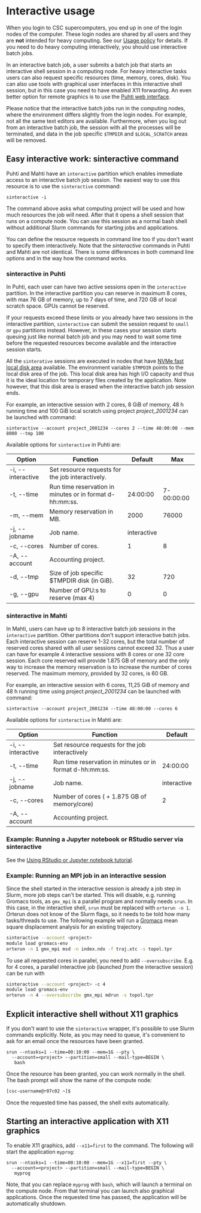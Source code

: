 # Interactive usage

When you login to CSC supercomputers, you end up in one of the login nodes of the computer. These login nodes are shared by all users and they are **not** intended for heavy computing. See our [Usage policy](../overview.md#usage-policy) for details.
If you need to do heavy computing interactively, you should use interactive batch jobs.

In an interactive batch job, a user submits a batch job that starts an interactive shell session in a computing node. For heavy interactive tasks users can also request specific resources (time, memory, cores, disk). You can also use tools with graphical user interfaces in this interactive shell session, but in this case you need to have enabled X11 forwarding. An even better option for remote graphics is to use the [Puhti web interface](../webinterface/index.md).

Please notice that the interactive batch jobs run in the computing nodes, where the environment differs 
slightly from the login nodes. For example, not all the same text editors are available. Furthermore, when you log out from an interactive batch job, the session with all the processes will be terminated, and data in the job specific `$TMPDIR` and `$LOCAL_SCRATCH` areas will be removed. 


## Easy interactive work: sinteractive command

Puhti and Mahti have an `interactive` partition which enables immediate access to an interactive batch job session. The easiest way to use this resource is to use the `sinteractive` command:
```text
sinteractive -i
```
The command above asks what computing project will be used and how much resources the job will need. After that it opens a shell session that runs on a compute node. You can use this session as a normal bash shell without additional Slurm commands for starting jobs and applications.

You can define the resource requests in command line too if you don't want to specify them interactively. Note that the _sinteractive_ commands
in Puhti and Mahti are not identical. There is some differences in both command line options and in the way how the command works.


### sinteractive in Puhti

In Puhti, each user can have two active sessions open in the `interactive` partition.
In the interactive partition you can reserve in maximum 8 cores, with max 76 GB of memory,
up to 7 days of time, and 720 GB of local scratch space. GPUs cannot be reserved.

If your requests exceed these limits or you already have two sessions in the
interactive partition, `sinteractive` can submit the session request to `small` or `gpu`
partitions instead. However, in these cases your session starts queuing just like normal batch job and
you may need to wait some time before the requested resources become available and the interactive session 
starts.

All the `sinterative` sessions are executed in nodes that have [NVMe fast local disk area](/computing/running/creating-job-scripts-puhti/#local-storage) available. The environment variable `$TMPDIR` points to the local disk area of the job. This local disk area has high I/O capacity and thus it is the ideal location for temporary files created by the application. Note however, that this disk area is erased when the interactive batch job session ends.

For example, an interactive session with 2 cores, 8 GiB  of memory, 48 h running time and 100 GiB local scratch using project _project_2001234_
can be launched with command:

```text
sinteractive --account project_2001234 --cores 2 --time 48:00:00 --mem 8000 --tmp 100
```

Available options for `sinteractive` in Puhti are:

| Option        | Function                                                 | Default              | Max |
| ------------- | -------------------------------------------------------- | -------------------- |-----|
| -i, --interactive | Set resource requests for the job interactively.      |                      | |
| -t, --time    | Run time reservation in minutes or in format d-hh:mm:ss. | 24:00:00             | 7-00:00:00 |
| -m, --mem     | Memory reservation in MB.                                | 2000                 | 76000|
| -j, --jobname | Job name.                                                | interactive          | |
| -c, --cores   | Number of cores.                                         | 1                    | 8 |
| -A, --account | Accounting project.                                      |                      | |
| -d, --tmp     | Size of job specific $TMPDIR disk (in GiB).              | 32                   |720  |
| -g, --gpu     | Number of GPU:s to reserve (max 4)                       | 0                    | 0 |

### sinteractive in Mahti

In Mahti, users can have up to 8 interactive batch job sessions in the `interactive` partition. Other partitions don't support interactive batch jobs. Each interactive session can reserve 1-32 cores, but the total number of reserved cores shared with all user sessions cannot exceed 32. Thus a user can have for example 4 interactive sessions with 8 cores or one 32 core session. Each core reserved will provide 1.875 GB of memory and the only way to increase the memory reservation is to increase the number of cores reserved. The maximum memory, provided by 32 cores, is 60 GB.

For example, an interactive session with 6 cores, 11,25 GiB of memory and 48 h running time using project _project_2001234_
can be launched with command:

```text
sinteractive --account project_2001234 --time 48:00:00 --cores 6
```

Available options for `sinteractive` in Mahti are:

| Option        | Function                                                 | Default              |
| ------------- | -------------------------------------------------------- | -------------------- |
| -i, --interactive | Set resource requests for the job interactively       |                      |
| -t, --time    | Run time reservation in minutes or in format d-hh:mm:ss. | 24:00:00             |
| -j, --jobname | Job name.                                                | interactive          |
| -c, --cores   | Number of cores ( + 1.875 GB of memory/core)             | 2                    |
| -A, --account | Accounting project.                                      |                      |





### Example: Running a Jupyter notebook or RStudio server via sinteractive
See the [Using RStudio or Jupyter notebook tutorial](../../support/tutorials/rstudio-or-jupyter-notebooks.md).

### Example: Running an MPI job in an interactive session

Since the shell started in the interactive session is already a job step in Slurm, more job steps can't be started.
This will disable, e.g. running Gromacs tools, as `gmx_mpi` is a parallel program and normally needs `srun`.
In this case, in the interactive shell, `srun` must be replaced with `orterun -n 1`. Orterun does not know of the
Slurm flags, so it needs to be told how many tasks/threads to use. The following example will run a
[Gromacs](../../apps/gromacs.md) mean square displacement analysis for an existing trajectory.

```bash
sinteractive --account <project>
module load gromacs-env
orterun -n 1 gmx_mpi msd -n index.ndx -f traj.xtc -s topol.tpr
```
To use all requested cores in parallel, you need to add `--oversubscribe`.
E.g. for 4 cores, a parallel interactive job
(launched *from* the interactive session) can be run with

```bash
sinteractive --account <project> -c 4
module load gromacs-env
orterun -n 4 --oversubscribe gmx_mpi mdrun -s topol.tpr
```

## Explicit interactive shell without X11 graphics

If you don't want to use the `sinteractive` wrapper, it's possible
to use Slurm commands explicitly.
Note, as you may need to queue, it's convenient to ask for an email once the resources have been granted. 

```
srun --ntasks=1 --time=00:10:00 --mem=1G --pty \
  --account=<project> --partition=small --mail-type=BEGIN \
   bash
```

Once the resource has been granted, you can work normally in the shell.
The bash prompt will show the
name of the compute node:

```bash
[csc-username@r07c02 ~]$
```

Once the requested time has passed, the shell exits automatically.

## Starting an interactive application with X11 graphics

To enable X11 graphics, add `--x11=first` to the command.
The following will start the application `myprog`: 

```
srun --ntasks=1 --time=00:10:00 --mem=1G --x11=first --pty \
  --account=<project> --partition=small --mail-type=BEGIN \
   myprog
```

Note, that you can replace `myprog` with `bash`, which will launch a terminal
on the compute node. From that terminal you can launch also graphical applications.
Once the requested time has passed, the application will be
automatically shutdown.
